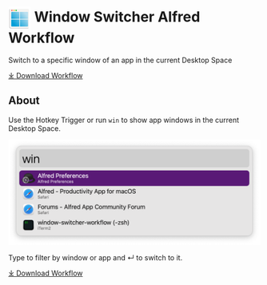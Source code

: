 # <img src='Workflow/icon.png' width='45' align='center' alt='icon'> Window Switcher Alfred Workflow

Switch to a specific window of an app in the current Desktop Space

<a href='https://github.com/alfredapp/window-switcher-workflow/releases/latest/download/Window.Switcher.alfredworkflow'>⤓ Download Workflow</a>

## About

Use the Hotkey Trigger or run `win` to show app windows in the current Desktop Space.

![Alfred search for win](Workflow/images/about/win.png)

Type to filter by window or app and ↵ to switch to it.

<a href='https://github.com/alfredapp/window-switcher-workflow/releases/latest/download/Window.Switcher.alfredworkflow'>⤓ Download Workflow</a>
